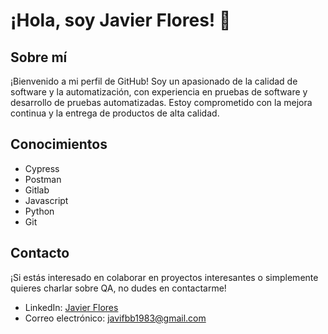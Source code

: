 
# ¡Hola, soy Javier Flores! 👋

## Sobre mí
¡Bienvenido a mi perfil de GitHub! Soy un apasionado de la calidad de software y la automatización, con experiencia en pruebas de software y desarrollo de pruebas automatizadas. Estoy comprometido con la mejora continua y la entrega de productos de alta calidad.

  <link rel="dns-prefetch" href="https://github.githubassets.com">
  <link rel="dns-prefetch" href="https://avatars.githubusercontent.com">
  <link rel="dns-prefetch" href="https://github-cloud.s3.amazonaws.com">
  <link rel="dns-prefetch" href="https://user-images.githubusercontent.com/">
  <link rel="preconnect" href="https://github.githubassets.com" crossorigin>
  <link rel="preconnect" href="https://avatars.githubusercontent.com">
  

## Conocimientos
- Cypress
- Postman
- Gitlab
- Javascript
- Python
- Git



## Contacto
¡Si estás interesado en colaborar en proyectos interesantes o simplemente quieres charlar sobre QA, no dudes en contactarme!

- LinkedIn: [Javier Flores](www.linkedin.com/in/javier-flores-borrego)
- Correo electrónico: javifbb1983@gmail.com
